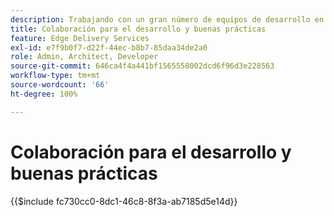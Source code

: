 ```yaml
---
description: Trabajando con un gran número de equipos de desarrollo en muchos proyectos y organizaciones, descubrimos que es útil recopilar algunas de nuestras perspectivas. Algunos de ellos están relacionados con AEM, pero la mayoría están relacionados con el desarrollo de front-end de uso general o son solo directrices generales sobre cómo colaborar en un equipo de desarrolladores.
title: Colaboración para el desarrollo y buenas prácticas
feature: Edge Delivery Services
exl-id: e7f9b0f7-d22f-44ec-b8b7-85daa34de2a0
role: Admin, Architect, Developer
source-git-commit: 646ca4f4a441bf1565558002dcd6f96d3e228563
workflow-type: tm+mt
source-wordcount: '66'
ht-degree: 100%

---
```


# Colaboración para el desarrollo y buenas prácticas

{{$include fc730cc0-8dc1-46c8-8f3a-ab7185d5e14d}}

